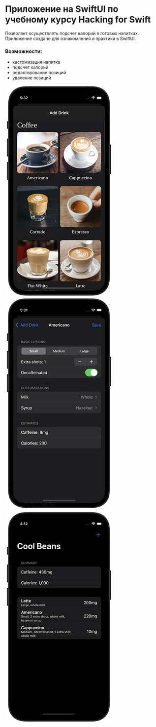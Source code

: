 # Приложение на SwiftUI по учебному курсу Hacking for Swift

Позволяет осуществлять подсчет калорий в готовых напитках. 
Приложение создано для ознакомления и практики в SwiftUI.

### Возможности:
- кастомизация напитка
- подсчет калорий
- редактирование позиций
- удаление позиций

![Add](https://github.com/exelex/CoolBeans/blob/main/coolbeans1.jpg)
![Edit](https://github.com/exelex/CoolBeans/blob/main/coolbeans2.jpg)
![List](https://github.com/exelex/CoolBeans/blob/main/coolbeans3.jpg)

